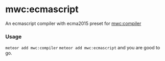 # mwc:ecmascript

An ecmascript compiler with ecma2015 preset for [mwc:compiler](https://github.com/meteorwebcomponents/compiler)

### Usage

`meteor add mwc:compiler`  `meteor add mwc:ecmascript` and you are good to go.
